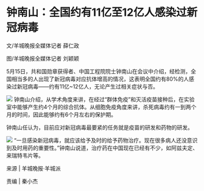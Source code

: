 # 钟南山：全国约有11亿至12亿人感染过新冠病毒

文/羊城晚报全媒体记者 薛仁政

图/羊城晚报全媒体记者 刘颖颖

5月15日，共和国勋章获得者、中国工程院院士钟南山在会议中介绍，经检测，全国相当多的人出现了新冠病毒对应抗体增高的情况，这表明全国约有80%的人感染过新冠病毒——约有11亿~12亿人，无论产生过相关症状与否。

![](https://inews.gtimg.com/om_bt/ODo_yUADJd5qW8O0pO9Gd85gLOnJIkQzKXNjUgRwxBQvgAA/1000)
钟南山介绍，从学术角度来讲，在经过“群体免疫”和灭活疫苗接种后，在实验室中能够产生约4个月的综合抗体。从细胞免疫角度来讲，杀死病毒约有一到两个月的时间，因此能够约有6个月左右的保护期。

钟南山任认为，目前应对新冠病毒最要紧的任务就是疫苗的研发和药物的研发。

![](https://inews.gtimg.com/om_bt/Ok4TiAxKvFaEwlf9Ar8VPc4V2d5klG3bvYht4FwvScnDYAA/1000)
“一旦感染新冠病毒，就应该给予及时的给予药物治疗。现在很多病人还没意识到及时用药的重要性。”钟南山说道，治疗药在中国现在已经有不少，如阿兹夫定、来瑞特韦片等。

来源 | 羊城晚报·羊城派

责编 | 秦小杰

